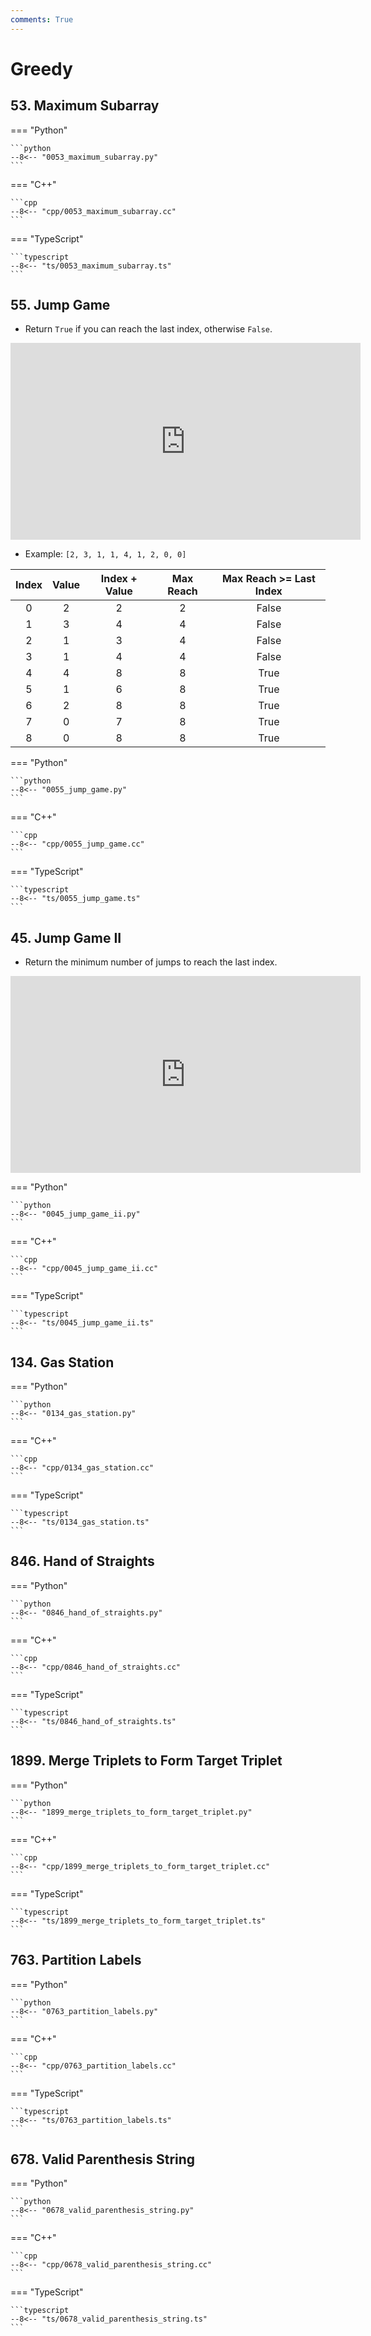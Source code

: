 ```yaml
---
comments: True
---
```


# Greedy

## 53. Maximum Subarray

=== "Python"

    ```python
    --8<-- "0053_maximum_subarray.py"
    ```

=== "C++"

    ```cpp
    --8<-- "cpp/0053_maximum_subarray.cc"
    ```

=== "TypeScript"

    ```typescript
    --8<-- "ts/0053_maximum_subarray.ts"
    ```

## 55. Jump Game

-   Return `True` if you can reach the last index, otherwise `False`.

<iframe width="560" height="315" src="https://www.youtube.com/embed/Yan0cv2cLy8?si=musT5NViPicljg7x" title="YouTube video player" frameborder="0" allow="accelerometer; autoplay; clipboard-write; encrypted-media; gyroscope; picture-in-picture; web-share" referrerpolicy="strict-origin-when-cross-origin" allowfullscreen></iframe>

-   Example: `[2, 3, 1, 1, 4, 1, 2, 0, 0]`

| Index | Value | Index + Value | Max Reach | Max Reach >= Last Index |
| :---: | :---: | :-----------: | :-------: | :---------------------: |
|   0   |   2   |       2       |     2     |          False          |
|   1   |   3   |       4       |     4     |          False          |
|   2   |   1   |       3       |     4     |          False          |
|   3   |   1   |       4       |     4     |          False          |
|   4   |   4   |       8       |     8     |          True           |
|   5   |   1   |       6       |     8     |          True           |
|   6   |   2   |       8       |     8     |          True           |
|   7   |   0   |       7       |     8     |          True           |
|   8   |   0   |       8       |     8     |          True           |

=== "Python"

    ```python
    --8<-- "0055_jump_game.py"
    ```

=== "C++"

    ```cpp
    --8<-- "cpp/0055_jump_game.cc"
    ```

=== "TypeScript"

    ```typescript
    --8<-- "ts/0055_jump_game.ts"
    ```

## 45. Jump Game II

-   Return the minimum number of jumps to reach the last index.

<iframe width="560" height="315" src="https://www.youtube.com/embed/dJ7sWiOoK7g?si=3kc-pp4rs3Dk7Jqk" title="YouTube video player" frameborder="0" allow="accelerometer; autoplay; clipboard-write; encrypted-media; gyroscope; picture-in-picture; web-share" referrerpolicy="strict-origin-when-cross-origin" allowfullscreen></iframe>

=== "Python"

    ```python
    --8<-- "0045_jump_game_ii.py"
    ```

=== "C++"

    ```cpp
    --8<-- "cpp/0045_jump_game_ii.cc"
    ```

=== "TypeScript"

    ```typescript
    --8<-- "ts/0045_jump_game_ii.ts"
    ```

## 134. Gas Station

=== "Python"

    ```python
    --8<-- "0134_gas_station.py"
    ```

=== "C++"

    ```cpp
    --8<-- "cpp/0134_gas_station.cc"
    ```

=== "TypeScript"

    ```typescript
    --8<-- "ts/0134_gas_station.ts"
    ```

## 846. Hand of Straights

=== "Python"

    ```python
    --8<-- "0846_hand_of_straights.py"
    ```

=== "C++"

    ```cpp
    --8<-- "cpp/0846_hand_of_straights.cc"
    ```

=== "TypeScript"

    ```typescript
    --8<-- "ts/0846_hand_of_straights.ts"
    ```

## 1899. Merge Triplets to Form Target Triplet

=== "Python"

    ```python
    --8<-- "1899_merge_triplets_to_form_target_triplet.py"
    ```

=== "C++"

    ```cpp
    --8<-- "cpp/1899_merge_triplets_to_form_target_triplet.cc"
    ```

=== "TypeScript"

    ```typescript
    --8<-- "ts/1899_merge_triplets_to_form_target_triplet.ts"
    ```

## 763. Partition Labels

=== "Python"

    ```python
    --8<-- "0763_partition_labels.py"
    ```

=== "C++"

    ```cpp
    --8<-- "cpp/0763_partition_labels.cc"
    ```

=== "TypeScript"

    ```typescript
    --8<-- "ts/0763_partition_labels.ts"
    ```

## 678. Valid Parenthesis String

=== "Python"

    ```python
    --8<-- "0678_valid_parenthesis_string.py"
    ```

=== "C++"

    ```cpp
    --8<-- "cpp/0678_valid_parenthesis_string.cc"
    ```

=== "TypeScript"

    ```typescript
    --8<-- "ts/0678_valid_parenthesis_string.ts"
    ```
